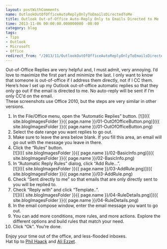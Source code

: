 ```yaml
---
layout: postWithComments
name: OutlookOutOfOfficeAutoReplyOnlyToEmailsDirectedToMe
title: Outlook Out-of-Office Auto-Reply Only to Emails Directed to Me
time: 2013-11-06 00:00:00.000000000 -08:00
category: blog
tags:
- Tips
- Outlook
- Microsoft
- Office
redirect_from: "/2013/11/OutlookOutOfOfficeAutoReplyOnlyToEmailsDirectedToMe.html"
---
```

Out-of-Office Replies are very helpful and, I must admit, very annoying. I’d love to maximize the first part and minimize the last. I only want to know that someone is out-of-office if I address them directly, not if I CC them.  
Here’s how I set up my Outlook out-of-office automatic replies so that they only go out if the email is directed to me. No auto-reply will be sent if I’m only CC’d on the email.  
These screenshots use Office 2010, but the steps are very similar in other versions.  

1.  In the File/Office menu, open the “Automatic Replies” button.
[![]({{ site.blogImagesFolder }}{{ page.name }}/01-OutOfOfficeButton.png)]({{ site.blogImagesFolder }}{{ page.name }}/01-OutOfOfficeButton.png)  
2.  Select the date range you want replies to go out.  
3.  Make sure to leave the area below blank. If you fill this area, an email will go out with the message you leave in there.  
4.  Click the “Rules” button.  
[![]({{ site.blogImagesFolder }}{{ page.name }}/02-BasicInfo.png)]({{ site.blogImagesFolder }}{{ page.name }}/02-BasicInfo.png)  
5.  In “Automatic Reply Rules” dialog, click “Add Rule…”.  
[![]({{ site.blogImagesFolder }}{{ page.name }}/03-AddRule.png)]({{ site.blogImagesFolder }}{{ page.name }}/03-AddRule.png)  
6.  Check “Sent directly to me” so that emails that are only directly sent to you will be replied to.  
7.  Check “Reply with” and click “Template..”.  
[![]({{ site.blogImagesFolder }}{{ page.name }}/04-RuleDetails.png)]({{ site.blogImagesFolder }}{{ page.name }}/04-RuleDetails.png)  
8.  In the email compose window, enter the email message you want to go out.  
9.  You can add more conditions, more rules, and more actions. Explore the different options and build rules that match your need.  
10.  Click “Ok”. You’re done.  

Enjoy your time out of the office, and less-flooded inboxes.  
Hat tip to [Phil Haack](http://haacked.com/archive/2013/08/28/the-two-email-rule-for-out-of-office-replies.aspx) and [Ali Ezzet](http://www.parisc-linux.org/mailing-lists/outlookooo.html).  